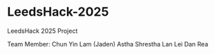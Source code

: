 # LeedsHack-2025
LeedsHack 2025 Project

Team Member:
Chun Yin Lam (Jaden)
Astha Shrestha
Lan Lei
Dan Rea
